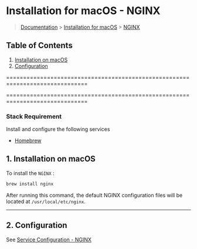 # Installation for macOS - NGINX

> [Documentation](./../../readme.md) > [Installation for macOS](./../readme.md) > [NGINX](./nginx.md)

## Table of Contents
1. [Installation on macOS](#markdown-header-1-installation-on-macos)
2. [Configuration](#markdown-header-2-configuration)

==============================================================================

==============================================================================

### Stack Requirement
Install and configure the following services

- [Homebrew](homebrew.md)

## 1. Installation on macOS

To install the `NGINX` :

```bash
brew install nginx
```

After running this command, the default NGINX configuration files will be located at `/usr/local/etc/nginx`.

---

## 2. Configuration

See [Service Configuration - NGINX](./../../configuration/services/macos/nginx.md)
